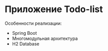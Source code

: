 # Приложение Todo-list

Особенности реализации:
- Spring Boot
- Многомодульная архитектура
- H2 Database